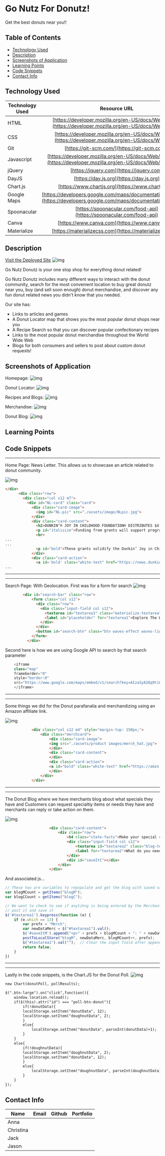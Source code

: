 # Go Nutz For Donutz!
Get the best donuts near you!!


## Table of Contents

* [Technology Used](#technology-used)
* [Description](#description)
* [Screenshots of Application](screenshots-of-application)
* [Learning Points](#learning-points)
* [Code Snippets](#code-snippets)
* [Contact Info](#contact-info)

## Technology Used 

| Technology Used         | Resource URL           | 
| ------------- |:-------------:| 
| HTML    | [https://developer.mozilla.org/en-US/docs/Web/HTML](https://developer.mozilla.org/en-US/docs/Web/HTML) | 
| CSS     | [https://developer.mozilla.org/en-US/docs/Web/CSS](https://developer.mozilla.org/en-US/docs/Web/CSS)      |   
| Git | [https://git-scm.com/](https://git-scm.com/)     |    
| Javascript | [https://developer.mozilla.org/en-US/docs/Web/JavaScript](https://developer.mozilla.org/en-US/docs/Web/JavaScript)
| jQuery | [https://jquery.com](https://jquery.com)
| DayJS | [https://day.js.org](https://day.js.org)
| Chart.js | [https://www.chartjs.org](https://www.chartjs.org)
| Google Maps | [https://developers.google.com/maps/documentation/javascript](https://developers.google.com/maps/documentation/javascript)
| Spoonacular | [https://spoonacular.com/food-api](https://spoonacular.com/food-api)
| Canva | [https://www.canva.com](https://www.canva.com)
| Materialize | [https://materializecss.com](https://materializecss.com)

## Description 

[Visit the Deployed Site](https://flimits.github.io/gonutzfordonutz/)
![img](./assets/image/Banner.png)

Go Nutz Donutz is your one stop shop for everything donut related!

Go Nutz Donutz includes many different ways to interact with the donut community, search for the most convenient location to buy great donutz near you, buy (and sell soon enough) donut merchandise, and discover any fun donut related news you didn't know that you needed.

Our site has:

* Links to articles and games
* A Donut Locator map that shows you the most popular donut shops near you
* A Recipe Search so that you can discover popular confectionary recipes
* Links to the most popular donut merchandise throughout the World Wide Web
* Blogs for both consumers and sellers to post about custom donut requests!

## Screenshots of Application

Homepage:
![img](./assets/readme%20images/homepage.png)

Donut Locator:
![img](./assets/readme%20images/map.png)

Recipes and Blogs:
![img](./assets/readme%20images/recipes.png)

Merchandise:
![img](./assets/readme%20images/merch.png)

Donut Blog:
![img](./assets/readme%20images/blog.png)

## Learning Points 

## Code Snippets
---


Home Page: News Letter.
This allows us to showcase an article related to donut community. 

![img](./assets/image/README/donus-newsletter-image.png)

```html
</div>
      <div class="row">
        <div class="col s12 m7">
          <div id="NL-card" class="card">
            <div class="card-image">
              <img id="NL-pic" src="./assets/image/NLpic.jpg">
            </div>
            <div class="card-content">
              <h2>DUNKIN’® JOY IN CHILDHOOD FOUNDATION® DISTRIBUTES $4.3 MILLION IN GRANTS TO 224 ORGANIZATIONS ACROSS THE COUNTRY</h2>
              <p id="italisize">Funding from grants will support programs that provide the simple joys of childhood to kids battling hunger or illness</p>
              <br>
...
...
              <p id="bold">These grants solidify the Dunkin’ Joy in Childhood Foundation’s commitment to bringing the simple joys of childhood to kids battling hunger or illness.</p>
            </div>
            <div class="card-action">
              <a id='bold' class="white-text" href="https://news.dunkindonuts.com/news/dunkin-jicf-2023-grants">Please Check Out The Original Newsletter!</a>
...
```
---
---
Search Page: With Geolocation.
First was for a form for search
![img](./assets/image/README/search-page-with-nav.png)
```html 
        <div id="search-bar" class="row">
            <form class="col s12">
              <div class="row">
                <div class="input-field col s12">
                  <textarea id="textarea1" class="materialize-textarea"></textarea>
                  <label id="placeholder" for="textarea1">Explore The World of Donutz</label>
                </div>
              </div>
              <button id="search-btn" class="btn waves-effect waves-light" type="submit" name="action">Search</button>
            </form>
          </div>     
```

Second here is how we are using Google API to search by that search parameter
```js
    <iframe 
    class="map"
    frameborder="0" 
    style="border:0"
    src="https://www.google.com/maps/embed/v1/search?key=AIzaSyA2Qq9tiWUtSdlkiBJov0EMgRDPTEMKJHw&zoom=7&q=donut+shops+in+United+States">
    </iframe>
```
---
---

Some things we did for the Donut parafanalia and merchandizing using an Amazon affiliate link.

![img](./assets/image/README/Donut-merch.png)

```html
            <div class="col s12 m4" style="margin-top: 150px;">
                <div class="merchcard">
                    <div class="card-image">
                    <img src="./assets/product images/merch_hat.jpg">
                    </div>
                    <div class="card-content">
                    </div>
                    <div class="card-action">
                    <a id="bold" class="white-text" href="https://amzn.to/3FeuqbW">Bucket Hat</a>
                    </div>
                </div>
            </div>
```

---
---

The Donut Blog where we have merchants blog about what specials they have and Customers can request specialtiy items or needs they have and merchants can reply or take action on them.

![img](./assets/image/README/Donut-merch.png)

```html
                    <div class="card-content">
                        <div class="row">
                            <h4 class="state-facts">Make your special requests known!!!</h4>
                            <div class="input-field col s12">
                                <textarea id="textarea2" class="blog-text"></textarea>
                                <label for="textarea2">What do you need?...</label>
                            </div>
                            <div id="saveItC"></div>
                        </div>
                    </div>
```
And associated js...
```js
// These two are variables to repopulate and get the blog with saved values.
var blogMCount = getItems("blogM");
var blogCCount = getItems("blogC");

// We want to check to see if anytihng is being entered by the Merchant here and
// post it and save it
$('#textarea1').keypress(function (e) {
    if (e.which == 13) {
        var prefx = "Merch";
        var newDataMerc = $("#textarea1").val();
        $('#saveItM').append("<p>" + prefx + blogMCount + ": " + newDataMerc + "</p>");
        postToLocalStore("blogM", newDataMerc, blogMCount++, prefx);
        $("#textarea1").val("");  // Clear the input field after appending
        return false;
    }
})
```

---
---


Lastly in the code snippets, is  the Chart.JS for the Donut Poll.
![img](./assets/image/README/donut-poll.png)

```html
new Chart(donutPoll, pollResults);

$(".btn-large").on("click",function(){
    window.location.reload();
    if($(this).attr("id") === "poll-btn-donut"){
        if(!donutData){
        localStorage.setItem("donutData", 12);
        localStorage.setItem("doughnutData", 2);
        }
        else{
            localStorage.setItem("donutData", parseInt(donutData)+1);
        }
    }
    else{
        if(!doughnutData){
        localStorage.setItem("doughnutData", 2);
        localStorage.setItem("donutData", 12);
        }
        else{
            localStorage.setItem("doughnutData", parseInt(doughnutData)+1)
        }
    }
});
```

## Contact Info

| Name      |Email      | Github    | Portfolio |
|-----------|-----------|-----------|-----------|
|Anna       |           |           |           |
|Christina  |           |           |           |
|Jack       |           |           |           |
|Jason      |           |           |           |